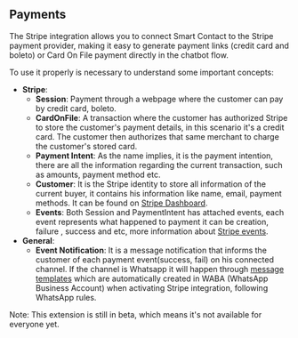 ## Payments

The Stripe integration allows you to connect Smart Contact to the Stripe payment provider, making it easy to generate payment links (credit card and boleto) or Card On File payment directly in the chatbot flow.

To use it properly is necessary to understand some important concepts:

- **Stripe**:
  - **Session**: Payment through a webpage where the customer can pay by credit card, boleto.
  - **CardOnFile**: A transaction where the customer has authorized Stripe to store the customer's payment details, in this scenario it's a credit card. The customer then authorizes that same merchant to charge the customer's stored card.
  - **Payment Intent**: As the name implies, it is the payment intention, there are all the information regarding the current transaction, such as amounts, payment method etc.
  - **Customer**:  It is the Stripe identity to store all information of the current buyer, it contains his information like name, email, payment methods. It can be found on [Stripe Dashboard](https://dashboard.stripe.com/customers).
  - **Events**: Both Session and PaymentIntent has attached events, each event represents what happened to payment it can be creation, failure , success and etc, more information about [Stripe events](https://stripe.com/docs/api/events).
- **General**:
  - **Event Notification**: It is a message notification that informs the customer of each payment event(success, fail) on his connected channel. If the channel is Whatsapp it will happen through [message templates](https://developers.facebook.com/docs/whatsapp/api/messages/message-templates) which are automatically created in WABA (WhatsApp Business Account) when activating Stripe integration, following WhatsApp rules.

<aside class="notice">
Note: This extension is still in beta, which means it's not available for everyone yet.
</aside>
